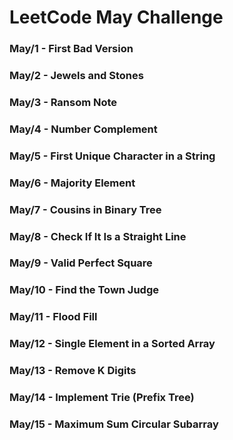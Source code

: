 # LeetCode May Challenge

### May/1 - First Bad Version
### May/2 - Jewels and Stones
### May/3 - Ransom Note
### May/4 - Number Complement
### May/5 - First Unique Character in a String
### May/6 - Majority Element
### May/7 - Cousins in Binary Tree
### May/8 - Check If It Is a Straight Line
### May/9 - Valid Perfect Square
### May/10 - Find the Town Judge
### May/11 - Flood Fill
### May/12 - Single Element in a Sorted Array
### May/13 - Remove K Digits
### May/14 - Implement Trie (Prefix Tree)
### May/15 - Maximum Sum Circular Subarray